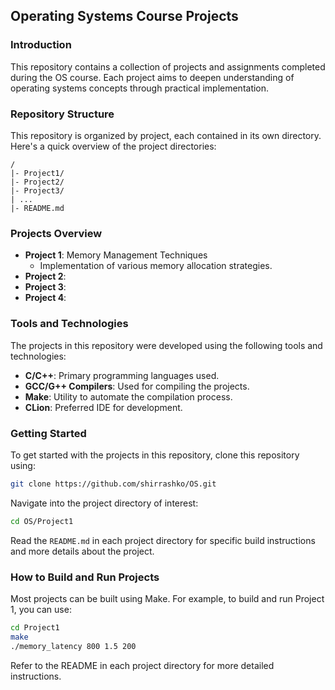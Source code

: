 ## Operating Systems Course Projects

### Introduction

This repository contains a collection of projects and assignments completed during the OS course. Each project aims to 
deepen understanding of operating systems concepts through practical implementation.

### Repository Structure

This repository is organized by project, each contained in its own directory. Here's a quick overview of the project directories:

```
/
|- Project1/
|- Project2/
|- Project3/
| ...
|- README.md
```

### Projects Overview

- **Project 1**: Memory Management Techniques
    - Implementation of various memory allocation strategies.
- **Project 2**: 
- **Project 3**: 
- **Project 4**: 

### Tools and Technologies

The projects in this repository were developed using the following tools and technologies:

- **C/C++**: Primary programming languages used.
- **GCC/G++ Compilers**: Used for compiling the projects.
- **Make**: Utility to automate the compilation process.
- **CLion**: Preferred IDE for development.

### Getting Started

To get started with the projects in this repository, clone this repository using:

```bash
git clone https://github.com/shirrashko/OS.git
```

Navigate into the project directory of interest:

```bash
cd OS/Project1
```

Read the `README.md` in each project directory for specific build instructions and more details about the project.

### How to Build and Run Projects

Most projects can be built using Make. For example, to build and run Project 1, you can use:

```bash
cd Project1
make
./memory_latency 800 1.5 200
```

Refer to the README in each project directory for more detailed instructions.
